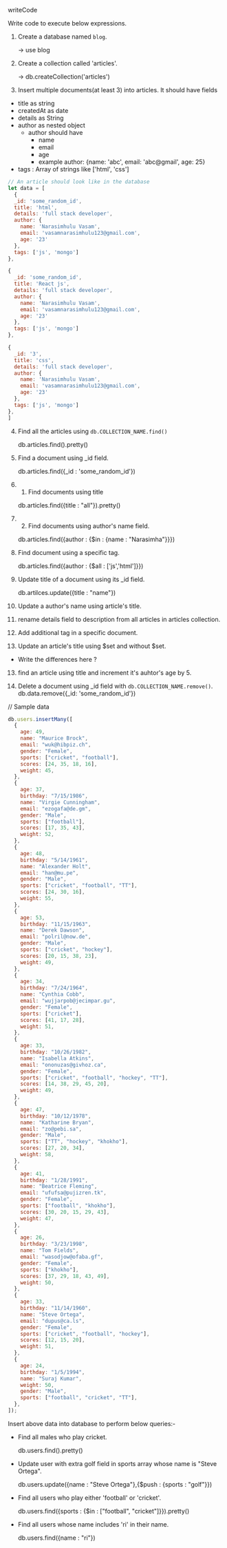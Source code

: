 writeCode

Write code to execute below expressions.

1. Create a database named `blog`.

    -> use blog

2. Create a collection called 'articles'.

   -> db.createCollection('articles')

3. Insert multiple documents(at least 3) into articles. It should have fields

- title as string
- createdAt as date
- details as String
- author as nested object
  - author should have
    - name
    - email
    - age
    - example author: {name: 'abc', email: 'abc@gmail', age: 25}
- tags : Array of strings like ['html', 'css']

```js
// An article should look like in the database
let data = [
  {
  _id: 'some_random_id',
  title: 'html',
  details: 'full stack developer',
  author: {
    name: 'Narasimhulu Vasam',
    email: 'vasamnarasimhulu123@gmail.com',
    age: '23'
  },
  tags: ['js', 'mongo']
},

{
  _id: 'some_random_id',
  title: 'React js',
  details: 'full stack developer',
  author: {
    name: 'Narasimhulu Vasam',
    email: 'vasamnarasimhulu123@gmail.com',
    age: '23'
  },
  tags: ['js', 'mongo']
},

{
  _id: '3',
  title: 'css',
  details: 'full stack developer',
  author: {
    name: 'Narasimhulu Vasam',
    email: 'vasamnarasimhulu123@gmail.com',
    age: '23'
  },
  tags: ['js', 'mongo']
},
]
```

4. Find all the articles using `db.COLLECTION_NAME.find()`

    db.articles.find().pretty()

5. Find a document using \_id field.

    db.articles.find({_id : 'some_random_id'})

6. 1. Find documents using title

    db.articles.find({title : "all"}).pretty()

7. 2. Find documents using author's name field.

    db.articles.find({author : {$in : {name : "Narasimha"}}})

8. Find document using a specific tag.

    db.articles.find({author : {$all : ['js','html']}})

9. Update title of a document using its \_id field.

    db.artilces.update({title : "name"})

10. Update a author's name using article's title.


11. rename details field to description from all articles in articles collection.
12. Add additional tag in a specific document.

13. Update an article's title using $set and without $set.

- Write the differences here ?

13. find an article using title and increment it's auhtor's age by 5.

14. Delete a document using \_id field with `db.COLLECTION_NAME.remove()`.
db.data.remove({_id: 'some_random_id'})

// Sample data

```js
db.users.insertMany([
  {
    age: 49,
    name: "Maurice Brock",
    email: "wuk@hibpiz.ch",
    gender: "Female",
    sports: ["cricket", "football"],
    scores: [24, 35, 18, 16],
    weight: 45,
  },
  {
    age: 37,
    birthday: "7/15/1986",
    name: "Virgie Cunningham",
    email: "ezogafa@de.gm",
    gender: "Male",
    sports: ["football"],
    scores: [17, 35, 43],
    weight: 52,
  },
  {
    age: 48,
    birthday: "5/14/1961",
    name: "Alexander Holt",
    email: "han@mu.pe",
    gender: "Male",
    sports: ["cricket", "football", "TT"],
    scores: [24, 30, 16],
    weight: 55,
  },
  {
    age: 53,
    birthday: "11/15/1963",
    name: "Derek Dawson",
    email: "polril@now.de",
    gender: "Male",
    sports: ["cricket", "hockey"],
    scores: [20, 15, 38, 23],
    weight: 49,
  },
  {
    age: 34,
    birthday: "7/24/1964",
    name: "Cynthia Cobb",
    email: "wujjarpob@jecimpar.gu",
    gender: "Female",
    sports: ["cricket"],
    scores: [41, 17, 28],
    weight: 51,
  },
  {
    age: 33,
    birthday: "10/26/1982",
    name: "Isabella Atkins",
    email: "ononuzas@givhoz.ca",
    gender: "Female",
    sports: ["cricket", "football", "hockey", "TT"],
    scores: [14, 38, 29, 45, 20],
    weight: 49,
  },
  {
    age: 47,
    birthday: "10/12/1978",
    name: "Katharine Bryan",
    email: "zo@pebi.sa",
    gender: "Male",
    sports: ["TT", "hockey", "khokho"],
    scores: [27, 20, 34],
    weight: 58,
  },
  {
    age: 41,
    birthday: "1/28/1991",
    name: "Beatrice Fleming",
    email: "ufufsa@pujizren.tk",
    gender: "Female",
    sports: ["football", "khokho"],
    scores: [30, 20, 15, 29, 43],
    weight: 47,
  },
  {
    age: 26,
    birthday: "3/23/1998",
    name: "Tom Fields",
    email: "wasodjow@ofaba.gf",
    gender: "Female",
    sports: ["khokho"],
    scores: [37, 29, 18, 43, 49],
    weight: 50,
  },
  {
    age: 33,
    birthday: "11/14/1960",
    name: "Steve Ortega",
    email: "dupus@ca.ls",
    gender: "Female",
    sports: ["cricket", "football", "hockey"],
    scores: [12, 15, 20],
    weight: 51,
  },
  {
    age: 24,
    birthday: "1/5/1994",
    name: "Suraj Kumar",
    weight: 50,
    gender: "Male",
    sports: ["football", "cricket", "TT"],
  },
]);
```

Insert above data into database to perform below queries:-

- Find all males who play cricket.

  db.users.find().pretty()

- Update user with extra golf field in sports array whose name is "Steve Ortega".

  db.users.update({name : "Steve Ortega"},{$push : {sports : "golf"}})

- Find all users who play either 'football' or 'cricket'.

  db.users.find({sports : {$in : ["football", "cricket"]}}).pretty()

- Find all users whose name includes 'ri' in their name.

  db.users.find({name : "ri"})
